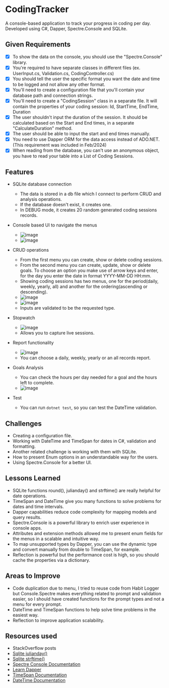 # CodingTracker

A console-based application to track your progress in coding per day. Developed
using C#, Dapper, Spectre.Console and SQLite.

## Given Requirements

- [x] To show the data on the console, you should use the "Spectre.Console"
library.
- [x] You're required to have separate classes in different files
(ex. UserInput.cs, Validation.cs, CodingController.cs)
- [x] You should tell the user the specific format you want the date
and time to be logged and not allow any other format.
- [x] You'll need to create a configuration file that you'll contain your
database path and connection strings.
- [x] You'll need to create a "CodingSession" class in a separate file.
It will contain the properties of your coding session: Id, StartTime,
EndTime, Duration
- [x] The user shouldn't input the duration of the session. It should be
calculated based on the Start and End times, in a separate
"CalculateDuration" method.
- [x] The user should be able to input the start and end times manually.
- [x] You need to use Dapper ORM for the data access instead of ADO.NET.
(This requirement was included in Feb/2024)
- [x] When reading from the database, you can't use an anonymous object,
you have to read your table into a List of Coding Sessions.

## Features

- SQLite database connection
  - The data is stored in a db file which I connect to perform CRUD and analysis operations.
  - If the database doesn't exist, it creates one.
  - In DEBUG mode, it creates 20 random generated coding sessions records.

- Console based UI to navigate the menus

  - ![image](https://github.com/user-attachments/assets/328be0a0-b766-44f9-9a85-1bfd9ca399a5)
  - ![image](https://github.com/user-attachments/assets/12d74f11-e870-41f9-bcab-c5c9a52fc6a4)

- CRUD operations

  - From the first menu you can create, show or delete coding sessions.
  - From the second menu you can create, update, show or delete goals.
  To choose an option you make use of arrow keys and enter, for the day
  you enter the date in format YYYY-MM-DD HH:mm.
  - Showing coding sessions has two menus, one for the
  period(daily, weekly, yearly, all) and another for the
  ordering(ascending or descending).
  - ![image](https://github.com/user-attachments/assets/8fada7ff-160c-4c64-9eed-7acb3ec2a860)
  - ![image](https://github.com/user-attachments/assets/3a50c2aa-271c-4714-a109-4e1d3c74f8d9)
  - Inputs are validated to be the requested type.

- Stopwatch

  - ![image](https://github.com/user-attachments/assets/9fa0b6b5-c6db-4386-9ad1-8e877d3b1583)
  - Allows you to capture live sessions.

- Report functionality

  - ![image](https://github.com/user-attachments/assets/12434efd-2723-4035-bca6-392e7d021729)
  - You can choose a daily, weekly, yearly or an all records report.

- Goals Analysis

  - You can check the hours per day needed for a goal and the hours left to complete.
  - ![image](https://github.com/user-attachments/assets/7bfea428-f369-4ec6-ae09-4dd45c66cac0)

- Test

  - You can run `dotnet test`, so you can test the DateTime validation.

## Challenges

- Creating a configuration file.
- Working with DateTime and TimeSpan for dates in C#, validation and formatting.
- Another related challenge is working with them with SQLite.
- How to present Enum options in an understandable way for the users.
- Using Spectre.Console for a better UI.

## Lessons Learned

- SQLite functions round(), julianday() and strftime() are really helpful
for date operations.
- TimeSpan and DateTime give you many functions to solve problems for dates
and time intervals.
- Dapper capabilities reduce code complexity for mapping models and query
results.
- Spectre.Console is a powerful library to enrich user experience in console
apps.
- Attributes and extension methods allowed me to present enum fields for the
menus in a scalable and intuitive way.
- To map unsupported types by Dapper, you can use the dynamic type and convert
manually from double to TimeSpan, for example.
- Reflection is powerful but the performance cost is high, so you should cache
the properties via a dictionary.

## Areas to Improve

- Code duplication due to menu, I tried to reuse code from Habit Logger
but Console.Spectre makes everything related to prompt and validation easier,
so I should have created functions for the prompt types and not a menu for every
prompt.
- DateTime and TimeSpan functions to help solve time problems in the easiest way.
- Reflection to improve application scalability.

## Resources used

- StackOverflow posts
- [Sqlite julianday()](https://www.sqlitetutorial.net/sqlite-date-functions/sqlite-julianday-function/)
- [Sqlite strftime()](https://www.sqlitetutorial.net/sqlite-date-functions/sqlite-julianday-function/)
- [Spectre Console Documentation](https://www.sqlitetutorial.net/sqlite-date-functions/sqlite-julianday-function/)
- [Learn Dapper](https://www.learndapper.com/)
- [TimeSpan Documentation](https://learn.microsoft.com/en-us/dotnet/api/system.timespan?view=net-8.0)
- [DateTime Documentation](https://learn.microsoft.com/en-us/dotnet/api/system.datetime?view=net-8.0)
